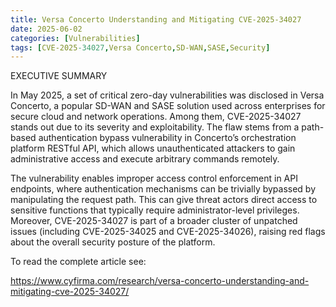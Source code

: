 ```yaml
---
title: Versa Concerto Understanding and Mitigating CVE-2025-34027
date: 2025-06-02
categories: [Vulnerabilities]
tags: [CVE-2025-34027,Versa Concerto,SD-WAN,SASE,Security]
---
```


EXECUTIVE SUMMARY

In May 2025, a set of critical zero-day vulnerabilities was disclosed in Versa Concerto, a popular SD-WAN and SASE solution used across enterprises for secure cloud and network operations. Among them, CVE-2025-34027 stands out due to its severity and exploitability. The flaw stems from a path-based authentication bypass vulnerability in Concerto’s orchestration platform RESTful API, which allows unauthenticated attackers to gain administrative access and execute arbitrary commands remotely.

The vulnerability enables improper access control enforcement in API endpoints, where authentication mechanisms can be trivially bypassed by manipulating the request path. This can give threat actors direct access to sensitive functions that typically require administrator-level privileges. Moreover, CVE-2025-34027 is part of a broader cluster of unpatched issues (including CVE-2025-34025 and CVE-2025-34026), raising red flags about the overall security posture of the platform.

To read the complete article see:

https://www.cyfirma.com/research/versa-concerto-understanding-and-mitigating-cve-2025-34027/
